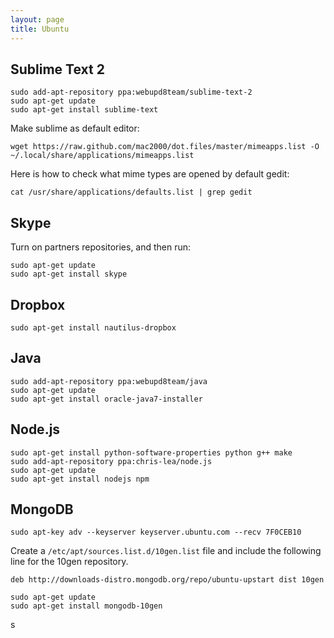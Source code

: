 ```yaml
---
layout: page
title: Ubuntu
---
```


Sublime Text 2
--------------

	sudo add-apt-repository ppa:webupd8team/sublime-text-2
	sudo apt-get update
	sudo apt-get install sublime-text

Make sublime as default editor:

	wget https://raw.github.com/mac2000/dot.files/master/mimeapps.list -O ~/.local/share/applications/mimeapps.list

Here is how to check what mime types are opened by default gedit:

	cat /usr/share/applications/defaults.list | grep gedit

Skype
-----

Turn on partners repositories, and then run:

	sudo apt-get update
	sudo apt-get install skype

Dropbox
-------

	sudo apt-get install nautilus-dropbox

Java
----

    sudo add-apt-repository ppa:webupd8team/java
    sudo apt-get update
    sudo apt-get install oracle-java7-installer

Node.js
-------

    sudo apt-get install python-software-properties python g++ make
    sudo add-apt-repository ppa:chris-lea/node.js
    sudo apt-get update
    sudo apt-get install nodejs npm

MongoDB
-------

    sudo apt-key adv --keyserver keyserver.ubuntu.com --recv 7F0CEB10

Create a `/etc/apt/sources.list.d/10gen.list` file and include the following line for the 10gen repository.

    deb http://downloads-distro.mongodb.org/repo/ubuntu-upstart dist 10gen

    sudo apt-get update
    sudo apt-get install mongodb-10gen
s

